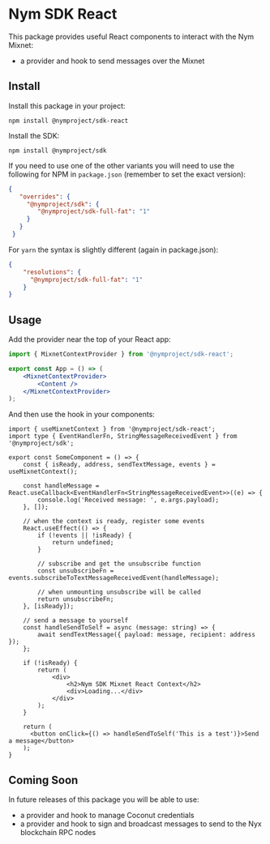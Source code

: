 # Nym SDK React

This package provides useful React components to interact with the Nym Mixnet:

- a provider and hook to send messages over the Mixnet

## Install


Install this package in your project:

```
npm install @nymproject/sdk-react
```

Install the SDK:

```
npm install @nymproject/sdk
```

If you need to use one of the other variants you will need to use the following for NPM in `package.json` (remember to set the exact version):

```json
{
   "overrides": {
     "@nymproject/sdk": {
        "@nymproject/sdk-full-fat": "1"
     }
   }
 }
```

For `yarn` the syntax is slightly different (again in package.json):

```json
{
    "resolutions": {
      "@nymproject/sdk-full-fat": "1"
    }
}
```

## Usage

Add the provider near the top of your React app:

```jsx
import { MixnetContextProvider } from '@nymproject/sdk-react';

export const App = () => (
    <MixnetContextProvider>
        <Content />
    </MixnetContextProvider>
);
```

And then use the hook in your components:

```tsx
import { useMixnetContext } from '@nymproject/sdk-react';
import type { EventHandlerFn, StringMessageReceivedEvent } from '@nymproject/sdk';

export const SomeComponent = () => {
    const { isReady, address, sendTextMessage, events } = useMixnetContext();

    const handleMessage = React.useCallback<EventHandlerFn<StringMessageReceivedEvent>>((e) => {
        console.log('Received message: ', e.args.payload);
    }, []);
    
    // when the context is ready, register some events
    React.useEffect(() => {
        if (!events || !isReady) {
            return undefined;
        }

        // subscribe and get the unsubscribe function 
        const unsubscribeFn = events.subscribeToTextMessageReceivedEvent(handleMessage);

        // when unmounting unsubscribe will be called
        return unsubscribeFn;
    }, [isReady]);
    
    // send a message to yourself
    const handleSendToSelf = async (message: string) => {
        await sendTextMessage({ payload: message, recipient: address });
    };

    if (!isReady) {
        return (
            <div>
                <h2>Nym SDK Mixnet React Context</h2>
                <div>Loading...</div>
            </div>
        );
    }
    
    return (
      <button onClick={() => handleSendToSelf('This is a test')}>Send a message</button>
    );
}
```

## Coming Soon

In future releases of this package you will be able to use:

- a provider and hook to manage Coconut credentials
- a provider and hook to sign and broadcast messages to send to the Nyx blockchain RPC nodes
